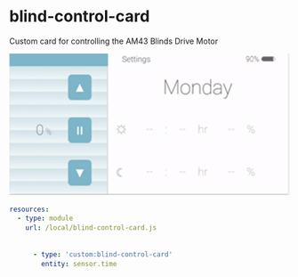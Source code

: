 # blind-control-card
Custom card for controlling the AM43 Blinds Drive Motor


![](operation.gif)







```yaml
resources:
  - type: module
    url: /local/blind-control-card.js
    
```

```yaml
      - type: 'custom:blind-control-card'
        entity: sensor.time
    
```
